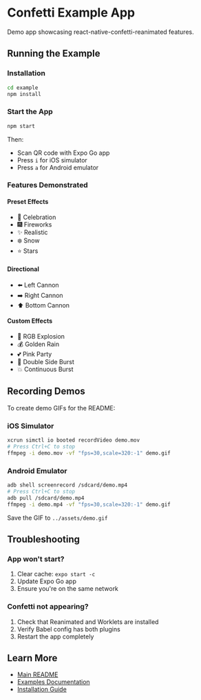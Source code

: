# Confetti Example App

Demo app showcasing react-native-confetti-reanimated features.

## Running the Example

### Installation

```bash
cd example
npm install
```

### Start the App

```bash
npm start
```

Then:
- Scan QR code with Expo Go app
- Press `i` for iOS simulator
- Press `a` for Android emulator

### Features Demonstrated

#### Preset Effects
- 🎊 Celebration
- 🎆 Fireworks
- ✨ Realistic
- ❄️ Snow
- ⭐ Stars

#### Directional
- ⬅️ Left Cannon
- ➡️ Right Cannon
- ⬆️ Bottom Cannon

#### Custom Effects
- 🌈 RGB Explosion
- 💰 Golden Rain
- 💕 Pink Party
- 🎯 Double Side Burst
- 💥 Continuous Burst

## Recording Demos

To create demo GIFs for the README:

### iOS Simulator

```bash
xcrun simctl io booted recordVideo demo.mov
# Press Ctrl+C to stop
ffmpeg -i demo.mov -vf "fps=30,scale=320:-1" demo.gif
```

### Android Emulator

```bash
adb shell screenrecord /sdcard/demo.mp4
# Press Ctrl+C to stop
adb pull /sdcard/demo.mp4
ffmpeg -i demo.mp4 -vf "fps=30,scale=320:-1" demo.gif
```

Save the GIF to `../assets/demo.gif`

## Troubleshooting

### App won't start?

1. Clear cache: `expo start -c`
2. Update Expo Go app
3. Ensure you're on the same network

### Confetti not appearing?

1. Check that Reanimated and Worklets are installed
2. Verify Babel config has both plugins
3. Restart the app completely

## Learn More

- [Main README](../README.md)
- [Examples Documentation](../docs/EXAMPLES.md)
- [Installation Guide](../INSTALLATION.md)
